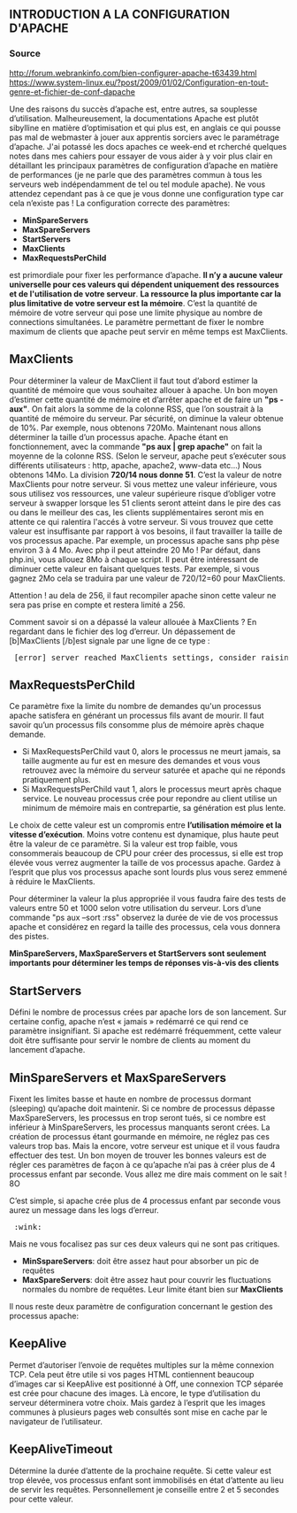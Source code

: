 ## INTRODUCTION A LA CONFIGURATION D'APACHE ##

### Source
http://forum.webrankinfo.com/bien-configurer-apache-t63439.html
https://www.system-linux.eu/?post/2009/01/02/Configuration-en-tout-genre-et-fichier-de-conf-dapache


Une des raisons du succès d’apache est, entre autres, sa souplesse d’utilisation. Malheureusement, la documentations Apache est plutôt sibylline en matière d’optimisation et qui plus est, en anglais ce qui pousse pas mal de webmaster à jouer aux apprentis sorciers avec le paramétrage d’apache. 
J'ai potassé les docs apaches ce week-end et rcherché quelques notes dans mes cahiers pour essayer de vous aider à y voir plus clair en détaillant les principaux paramètres de configuration d’apache en matière de performances (je ne parle que des paramètres commun à tous les serveurs web indépendamment de tel ou tel module apache). Ne vous attendez cependant pas à ce que je vous donne une configuration type car cela n’existe pas ! 
La configuration correcte des paramètres:
* **MinSpareServers**
* **MaxSpareServers** 
* **StartServers** 
* **MaxClients** 
* **MaxRequestsPerChild**

est primordiale pour fixer les performance d’apache.  **Il n’y a aucune valeur universelle pour ces valeurs qui dépendent uniquement des ressources et de l'utilisation de votre serveur**. 
**La ressource la plus importante car la plus limitative de votre serveur est la mémoire**. C’est la quantité de mémoire de votre serveur qui pose une limite physique au nombre de connections simultanées. Le paramètre permettant de fixer le nombre maximum de clients que apache peut servir en même temps est MaxClients. 

## MaxClients ##
Pour déterminer la valeur de MaxClient il faut tout d’abord estimer la quantité de mémoire que vous souhaitez allouer à apache. Un bon moyen d’estimer cette quantité de mémoire et d’arrêter apache et de faire un **"ps - aux"**. On fait alors la somme de la colonne RSS, que l’on soustrait à la quantité de mémoire du serveur. Par sécurité, on diminue la valeur obtenue de 10%. 
Par exemple, nous obtenons 720Mo. 
Maintenant nous allons déterminer la taille d’un processus apache. Apache étant en fonctionnement, avec la commande **"ps aux | grep apache"** on fait la moyenne de la colonne RSS. (Selon le serveur, apache peut s’exécuter sous différents utilisateurs : http, apache, apache2, www-data etc…) Nous obtenons 14Mo. 
La division **720/14 nous donne 51**. C’est la valeur de notre MaxClients pour notre serveur. 
Si vous mettez une valeur inférieure, vous sous utilisez vos ressources, une valeur supérieure risque d’obliger votre serveur à swapper lorsque les 51 clients seront atteint dans le pire des cas ou dans le meilleur des cas, les clients supplémentaires seront mis en attente ce qui ralentira l'accés à votre serveur. 
Si vous trouvez que cette valeur est insuffisante par rapport à vos besoins, il faut travailler la taille de vos processus apache. Par exemple, un processus apache sans php pèse environ 3 à 4 Mo. Avec php il peut atteindre 20 Mo ! Par défaut, dans php.ini, vous allouez 8Mo à chaque script. Il peut être intéressant de diminuer cette valeur en faisant quelques tests. Par exemple, si vous gagnez 2Mo cela se traduira par une valeur de 720/12=60 pour MaxClients. 

Attention ! au dela de 256, il faut recompiler apache sinon cette valeur ne sera pas prise en compte et restera limité a 256. 

Comment savoir si on a dépassé la valeur allouée à MaxClients ? En regardant dans le fichier des log d’erreur. Un dépassement de [b]MaxClients [/b]est signale par une ligne de ce type : 

<pre> [error] server reached MaxClients settings, consider raising the MaxClients setting </pre>


## MaxRequestsPerChild ##
Ce paramètre fixe la limite du nombre de demandes qu'un processus apache satisfera en générant un processus fils avant de mourir. Il faut savoir qu’un processus fils consomme plus de mémoire après chaque demande. 
* Si MaxRequestsPerChild vaut 0, alors le processus ne meurt jamais, sa taille augmente au fur est en mesure des demandes et vous vous retrouvez avec la mémoire du serveur saturée et apache qui ne réponds pratiquement plus. 
* Si MaxRequestsPerChild vaut 1, alors le processus meurt après chaque service. Le nouveau processus crée pour repondre au client utilise un minimum de mémoire mais en contrepartie, sa génération est plus lente. 

Le choix de cette valeur est un compromis entre **l’utilisation mémoire et la vitesse d’exécution**. Moins votre contenu est dynamique, plus haute peut être la valeur de ce paramètre. Si la valeur est trop faible, vous consommerais beaucoup de CPU pour créer des processus, si elle est trop élevée vous verrez augmenter la taille de vos processus apache. Gardez à l’esprit que plus vos processus apache sont lourds plus vous serez emmené à réduire le MaxClients. 

Pour déterminer la valeur la plus appropriée il vous faudra faire des tests de valeurs entre 50 et 1000 selon votre utilisation du serveur. Lors d’une commande "ps aux –sort :rss" observez la durée de vie de vos processus apache et considérez en regard la taille des processus, cela vous donnera des pistes. 

**MinSpareServers, MaxSpareServers et StartServers sont seulement importants pour déterminer les temps de réponses vis-à-vis des clients**

## StartServers ##
Défini le nombre de processus crées par apache lors de son lancement. Sur certaine config, apache n’est « jamais » redémarré ce qui rend ce paramètre insignifiant. Si apache est redémarré fréquemment, cette valeur doit être suffisante pour servir le nombre de clients au moment du lancement d’apache. 

## MinSpareServers et  MaxSpareServers ##
Fixent les limites basse et haute en nombre de processus dormant (sleeping) qu’apache doit maintenir. Si ce nombre de processus dépasse MaxSpareServers, les processus en trop seront tués, si ce nombre est inférieur à MinSpareServers, les processus manquants seront crées. 
La création de processus étant gourmande en mémoire, ne réglez pas ces valeurs trop bas. Mais la encore, votre serveur est unique et il vous faudra effectuer des test. Un bon moyen de trouver les bonnes valeurs est de régler ces paramètres de façon à ce qu’apache n’ai pas à créer plus de 4 processus enfant par seconde. Vous allez me dire mais comment on le sait ! 8O 

C’est simple, si apache crée plus de 4 processus enfant par seconde vous aurez un message dans les logs d’erreur. 
<pre> :wink: </pre> 

Mais ne vous focalisez pas sur ces deux valeurs qui ne sont pas critiques. 
* **MinSspareServers**:  doit être assez haut pour absorber un pic de requêtes
* **MaxSpareServers**: doit être assez haut pour couvrir les fluctuations normales du nombre de requêtes. 
Leur limite étant bien sur **MaxClients** 

Il nous reste deux paramètre de configuration concernant le gestion des processus apache:

## KeepAlive ##
Permet d’autoriser l’envoie de requêtes multiples sur la même connexion TCP. Cela peut être utile si vos pages HTML contiennent beaucoup d’images car si KeepAlive est positionné à Off, une connexion TCP séparée est crée pour chacune des images. Là encore, le type d’utilisation du serveur déterminera votre choix. Mais gardez à l’esprit que les images communes à plusieurs pages web consultés sont mise en cache par le navigateur de l’utilisateur. 

## KeepAliveTimeout ##
Détermine la durée d’attente de la prochaine requête. Si cette valeur est trop élevée, vos processus enfant sont immobilisés en état d’attente au lieu de servir les requêtes. Personnellement je conseille entre 2 et 5 secondes pour cette valeur. 
